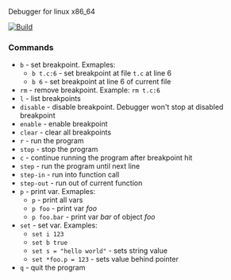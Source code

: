 Debugger for linux x86_64

[![Build](https://github.com/vajexal/dbg/actions/workflows/ci.yml/badge.svg)](https://github.com/vajexal/dbg/actions/workflows/ci.yml)

### Commands

- `b` - set breakpoint. Exmaples:
    - `b t.c:6` - set breakpoint at file `t.c` at line 6
    - `b 6` - set breakpoint at line 6 of current file
- `rm` - remove breakpoint. Example: `rm t.c:6`
- `l` - list breakpoints
- `disable` - disable breakpoint. Debugger won't stop at disabled breakpoint
- `enable` - enable breakpoint
- `clear` - clear all breakpoints
- `r` - run the program
- `stop` - stop the program
- `c` - continue running the program after breakpoint hit
- `step` - run the program until next line
- `step-in` - run into function call
- `step-out` - run out of current function
- `p` - print var. Exmaples:
    - `p` - print all vars
    - `p foo` - print var *foo*
    - `p foo.bar` - print var *bar* of object *foo*
- `set` - set var. Examples:
    - `set i 123`
    - `set b true`
    - `set s = "hello world"` - sets string value
    - `set *foo.p = 123` - sets value behind pointer
- `q` - quit the program
